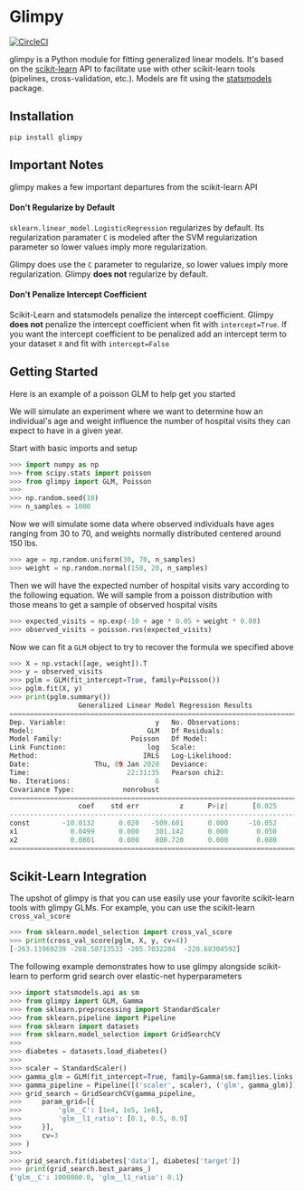 # Glimpy
[![CircleCI](https://circleci.com/gh/KSafran/glimpy.svg?style=svg)](https://circleci.com/gh/KSafran/glimpy)  

glimpy is a Python module for fitting generalized linear models. It's based on the [scikit-learn](https://scikit-learn.org/stable/index.html) API to facilitate use with other scikit-learn tools (pipelines, cross-validation, etc.). Models are fit using the [statsmodels](https://www.statsmodels.org/stable/glm.html) package.

## Installation
`pip install glimpy`

## Important Notes
glimpy makes a few important departures from the scikit-learn API 

#### Don't Regularize by Default
`sklearn.linear_model.LogisticRegression` regularizes by default. Its 
regularization paramater `C` is modeled after the SVM regularization parameter 
so lower values imply more regularization. 

Glimpy does use the `C` parameter to regularize, so lower values imply
more regularization.
Glimpy **does not** regularize by default. 

#### Don't Penalize Intercept Coefficient
Scikit-Learn and statsmodels penalize the intercept coefficient. Glimpy **does not** penalize the intercept coefficient when fit with `intercept=True`. If you want the intercept coefficient to be penalized add an intercept term to your dataset `X` and fit with `intercept=False`

## Getting Started
Here is an example of a poisson GLM to help get you started

We will simulate an experiment where we want to determine how an individual's age and weight influence the number of hospital visits they can expect to have in a given year.  

Start with basic imports and setup 
```python
>>> import numpy as np
>>> from scipy.stats import poisson
>>> from glimpy import GLM, Poisson
>>>
>>> np.random.seed(10)
>>> n_samples = 1000
```
  
Now we will simulate some data where observed individuals have ages ranging from 30 to 70, and weights normally distributed centered around 150 lbs.
```python  
>>> age = np.random.uniform(30, 70, n_samples)
>>> weight = np.random.normal(150, 20, n_samples)
```
  
Then we will have the expected number of hospital visits vary according to the following equation. We will sample from a poisson distribution with those means to get a sample of observed hospital visits
```python
>>> expected_visits = np.exp(-10 + age * 0.05 + weight * 0.08)
>>> observed_visits = poisson.rvs(expected_visits)
```
  
Now we can fit a `GLM` object to try to recover the formula we specified above
```python
>>> X = np.vstack([age, weight]).T
>>> y = observed_visits
>>> pglm = GLM(fit_intercept=True, family=Poisson())
>>> pglm.fit(X, y)
>>> print(pglm.summary())
                 Generalized Linear Model Regression Results
==============================================================================
Dep. Variable:                      y   No. Observations:                 1000
Model:                            GLM   Df Residuals:                      997
Model Family:                 Poisson   Df Model:                            2
Link Function:                    log   Scale:                          1.0000
Method:                          IRLS   Log-Likelihood:                -3619.1
Date:                Thu, 09 Jan 2020   Deviance:                       967.43
Time:                        22:31:35   Pearson chi2:                     961.
No. Iterations:                     6
Covariance Type:            nonrobust
==============================================================================
                 coef    std err          z      P>|z|      [0.025      0.975]
------------------------------------------------------------------------------
const        -10.0132      0.020   -509.601      0.000     -10.052      -9.975
x1             0.0499      0.000    301.142      0.000       0.050       0.050
x2             0.0801      0.000    800.720      0.000       0.080       0.080
==============================================================================
```

## Scikit-Learn Integration
The upshot of glimpy is that you can use easily use your favorite scikit-learn tools with glimpy GLMs. For example, you can use the scikit-learn `cross_val_score`
```python
>>> from sklearn.model_selection import cross_val_score
>>> print(cross_val_score(pglm, X, y, cv=4))
[-263.11969239 -288.58713533 -205.7032204  -220.68304592]
```
  
The following example demonstrates how to use glimpy alongside scikit-learn to perform grid search over elastic-net hyperparameters

```python
>>> import statsmodels.api as sm
>>> from glimpy import GLM, Gamma
>>> from sklearn.preprocessing import StandardScaler
>>> from sklearn.pipeline import Pipeline
>>> from sklearn import datasets
>>> from sklearn.model_selection import GridSearchCV
>>> 
>>> diabetes = datasets.load_diabetes()
>>> 
>>> scaler = StandardScaler()
>>> gamma_glm = GLM(fit_intercept=True, family=Gamma(sm.families.links.log()), penalty='elasticnet')
>>> gamma_pipeline = Pipeline([('scaler', scaler), ('glm', gamma_glm)])
>>> grid_search = GridSearchCV(gamma_pipeline,
>>>     param_grid=[{
>>>         'glm__C': [1e4, 1e5, 1e6],
>>>         'glm__l1_ratio': [0.1, 0.5, 0.9]
>>>     }],
>>>     cv=3
>>> )
>>> 
>>> grid_search.fit(diabetes['data'], diabetes['target'])
>>> print(grid_search.best_params_)
{'glm__C': 1000000.0, 'glm__l1_ratio': 0.1}
```
